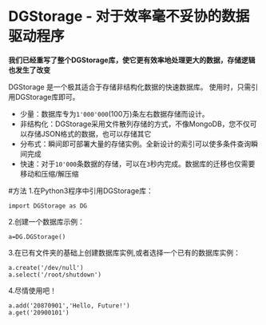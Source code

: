 # DGStorage - 对于效率毫不妥协的数据驱动程序
**我们已经重写了整个DGStorage库，使它更有效率地处理更大的数据，存储逻辑也发生了改变**

DGStorage 是一个极其适合于存储非结构化数据的快速数据库。
使用时，只需引用DGStorage库即可。
+ 少量：数据库专为<code>1'000'000</code>(100万)条左右数据存储而设计。
+ 非结构化：DGStorage采用文件散列存储的方式，不像MongoDB，您不仅可以存储JSON格式的数据，也可以存储其它
+ 分布式：瞬间即可部署大量的存储实例。全新设计的索引可以使多条件查询瞬间完成
+ 快速：对于<code>10'000</code>条数据的存储，可以在<code>3</code>秒内完成。数据库的迁移也仅需要移动和压缩/解压缩

#方法
1.在Python3程序中引用DGStorage库：
    
    import DGStorage as DG
    
2.创建一个数据库示例：
    
    a=DG.DGStorage()
    
3.在已有文件夹的基础上创建数据库实例,或者选择一个已有的数据库实例：
    
    a.create('/dev/null')
    a.select('/root/shutdown')
    
4.尽情使用吧！
    
    a.add('20870901','Hello, Future!')
    a.get('20900101')
    
